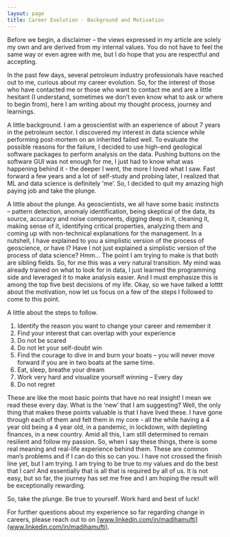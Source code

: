 ```yaml
---
layout: page
title: Career Evolution - Background and Motivation
---
```



Before we begin, a disclaimer – the views expressed in my article are solely my own and are derived from my internal values. You do not have to feel the same way or even agree with me, but I do hope that you are respectful and accepting. 

In the past few days, several petroleum industry professionals have reached out to me, curious about my career evolution. So, for the interest of those who have contacted me or those who want to contact me and are a little hesitant (I understand, sometimes we don’t even know what to ask or where to begin from), here I am writing about my thought process, journey and learnings. 

A little background. I am a geoscientist with an experience of about 7 years in the petroleum sector. I discovered my interest in data science while performing post-mortem on an inherited failed well. To evaluate the possible reasons for the failure, I decided to use high-end geological software packages to perform analysis on the data.  Pushing buttons on the software GUI was not enough for me, I just had to know what was happening behind it - the deeper I went, the more I loved what I saw. Fast forward a few years and a lot of self-study and probing later, I realized that ML and data science is definitely 'me’. So, I decided to quit my amazing high paying job and take the plunge.

A little about the plunge. As geoscientists, we all have some basic instincts – pattern detection, anomaly identification, being skeptical of the data, its source, accuracy and noise components, digging deep in it, cleaning it, making sense of it, identifying critical properties, analyzing them and coming up with non-technical explanations for the management. In a nutshell, I have explained to you a simplistic version of the process of geoscience, or have I? Have I not just explained a simplistic version of the process of data science? Hmm… The point I am trying to make is that both are sibling fields. So, for me this was a very natural transition. My mind was already trained on what to look for in data, I just learned the programming side and leveraged it to make analysis easier. And I must emphasize this is among the top five best decisions of my life. Okay, so we have talked a lotttt about the motivation, now let us focus on a few of the steps I followed to come to this point. 

A little about the steps to follow. 
1.	Identify the reason you want to change your career and remember it
2.	Find your interest that can overlap with your experience
3.	Do not be scared
4.	Do not let your self-doubt win
5.	Find the courage to dive in and burn your boats – you will never move forward if you are in two boats at the same time.
6.	Eat, sleep, breathe your dream
7.	Work very hard and visualize yourself winning – Every day
8.	Do not regret

These are like the most basic points that have no real insight! I mean we read these every day.  What is the ‘new’ that I am suggesting? Well, the only thing that makes these points valuable is that I have lived these. I have gone through each of them and felt them in my core - all the while having a 4 year old being a 4 year old, in a pandemic, in lockdown, with depleting finances, in a new country. Amid all this, I am still determined to remain resilient and follow my passion. So, when I say these things, there is some real meaning and real-life experience behind them. These are common man’s problems and if I can do this so can you. I have not crossed the finish line yet, but I am trying. I am trying to be true to my values and do the best that I can! And essentially that is all that is required by all of us. It is not easy, but so far, the journey has set me free and I am hoping the result will be exceptionally rewarding.

So, take the plunge. Be true to yourself. Work hard and best of luck!

For further questions about my experience so far regarding change in careers, please reach out to on [www.linkedin.com/in/madihamufti](www.linkedin.com/in/madihamufti). 
